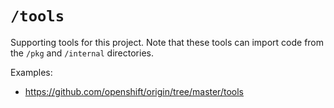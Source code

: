 # `/tools`

Supporting tools for this project. Note that these tools can import code from the `/pkg` and `/internal` directories.

Examples:

* https://github.com/openshift/origin/tree/master/tools

